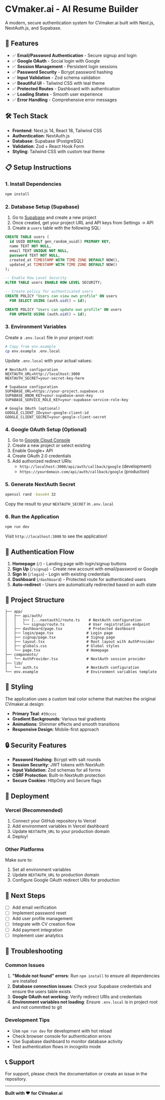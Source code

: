 # CVmaker.ai - AI Resume Builder

A modern, secure authentication system for CVmaker.ai built with Next.js, NextAuth.js, and Supabase.

## 🚀 Features

- ✅ **Email/Password Authentication** - Secure signup and login
- ✅ **Google OAuth** - Social login with Google
- ✅ **Session Management** - Persistent login sessions
- ✅ **Password Security** - Bcrypt password hashing
- ✅ **Input Validation** - Zod schema validation
- ✅ **Beautiful UI** - Tailwind CSS with teal theme
- ✅ **Protected Routes** - Dashboard with authentication
- ✅ **Loading States** - Smooth user experience
- ✅ **Error Handling** - Comprehensive error messages

## 🛠️ Tech Stack

- **Frontend**: Next.js 14, React 18, Tailwind CSS
- **Authentication**: NextAuth.js
- **Database**: Supabase (PostgreSQL)
- **Validation**: Zod + React Hook Form
- **Styling**: Tailwind CSS with custom teal theme

## 📋 Setup Instructions

### 1. Install Dependencies

```bash
npm install
```

### 2. Database Setup (Supabase)

1. Go to [Supabase](https://supabase.com) and create a new project
2. Once created, get your project URL and API keys from Settings → API
3. Create a `users` table with the following SQL:

```sql
CREATE TABLE users (
  id UUID DEFAULT gen_random_uuid() PRIMARY KEY,
  name TEXT NOT NULL,
  email TEXT UNIQUE NOT NULL,
  password TEXT NOT NULL,
  created_at TIMESTAMP WITH TIME ZONE DEFAULT NOW(),
  updated_at TIMESTAMP WITH TIME ZONE DEFAULT NOW()
);

-- Enable Row Level Security
ALTER TABLE users ENABLE ROW LEVEL SECURITY;

-- Create policy for authenticated users
CREATE POLICY "Users can view own profile" ON users
  FOR SELECT USING (auth.uid() = id);

CREATE POLICY "Users can update own profile" ON users
  FOR UPDATE USING (auth.uid() = id);
```

### 3. Environment Variables

Create a `.env.local` file in your project root:

```bash
# Copy from env.example
cp env.example .env.local
```

Update `.env.local` with your actual values:

```env
# NextAuth configuration
NEXTAUTH_URL=http://localhost:3000
NEXTAUTH_SECRET=your-secret-key-here

# Supabase configuration
SUPABASE_URL=https://your-project.supabase.co
SUPABASE_ANON_KEY=your-supabase-anon-key
SUPABASE_SERVICE_ROLE_KEY=your-supabase-service-role-key

# Google OAuth (optional)
GOOGLE_CLIENT_ID=your-google-client-id
GOOGLE_CLIENT_SECRET=your-google-client-secret
```

### 4. Google OAuth Setup (Optional)

1. Go to [Google Cloud Console](https://console.cloud.google.com/)
2. Create a new project or select existing
3. Enable Google+ API
4. Create OAuth 2.0 credentials
5. Add authorized redirect URIs:
   - `http://localhost:3000/api/auth/callback/google` (development)
   - `https://yourdomain.com/api/auth/callback/google` (production)

### 5. Generate NextAuth Secret

```bash
openssl rand -base64 32
```

Copy the result to your `NEXTAUTH_SECRET` in `.env.local`

### 6. Run the Application

```bash
npm run dev
```

Visit `http://localhost:3000` to see the application!

## 🔐 Authentication Flow

1. **Homepage** (`/`) - Landing page with login/signup buttons
2. **Sign Up** (`/signup`) - Create new account with email/password or Google
3. **Sign In** (`/login`) - Login with existing credentials
4. **Dashboard** (`/dashboard`) - Protected route for authenticated users
5. **Auto-redirect** - Users are automatically redirected based on auth state

## 📁 Project Structure

```
├── app/
│   ├── api/auth/
│   │   ├── [...nextauth]/route.ts    # NextAuth configuration
│   │   └── signup/route.ts           # User registration endpoint
│   ├── dashboard/page.tsx            # Protected dashboard
│   ├── login/page.tsx               # Login page
│   ├── signup/page.tsx              # Signup page
│   ├── layout.tsx                   # Root layout with AuthProvider
│   ├── globals.css                  # Global styles
│   └── page.tsx                     # Homepage
├── components/
│   └── AuthProvider.tsx             # NextAuth session provider
├── lib/
│   └── auth.ts                      # NextAuth configuration
└── env.example                      # Environment variables template
```

## 🎨 Styling

The application uses a custom teal color scheme that matches the original CVmaker.ai design:

- **Primary Teal**: `#39cccc`
- **Gradient Backgrounds**: Various teal gradients
- **Animations**: Shimmer effects and smooth transitions
- **Responsive Design**: Mobile-first approach

## 🔒 Security Features

- **Password Hashing**: Bcrypt with salt rounds
- **Session Security**: JWT tokens with NextAuth
- **Input Validation**: Zod schemas for all forms
- **CSRF Protection**: Built-in NextAuth protection
- **Secure Cookies**: HttpOnly and Secure flags

## 🚀 Deployment

### Vercel (Recommended)

1. Connect your GitHub repository to Vercel
2. Add environment variables in Vercel dashboard
3. Update `NEXTAUTH_URL` to your production domain
4. Deploy!

### Other Platforms

Make sure to:
1. Set all environment variables
2. Update `NEXTAUTH_URL` to production domain
3. Configure Google OAuth redirect URIs for production

## 📝 Next Steps

- [ ] Add email verification
- [ ] Implement password reset
- [ ] Add user profile management
- [ ] Integrate with CV creation flow
- [ ] Add payment integration
- [ ] Implement user analytics

## 🐛 Troubleshooting

### Common Issues

1. **"Module not found" errors**: Run `npm install` to ensure all dependencies are installed
2. **Database connection issues**: Check your Supabase credentials and ensure the users table exists
3. **Google OAuth not working**: Verify redirect URIs and credentials
4. **Environment variables not loading**: Ensure `.env.local` is in project root and not committed to git

### Development Tips

- Use `npm run dev` for development with hot reload
- Check browser console for authentication errors
- Use Supabase dashboard to monitor database activity
- Test authentication flows in incognito mode

## 📞 Support

For support, please check the documentation or create an issue in the repository.

---

**Built with ❤️ for CVmaker.ai** 